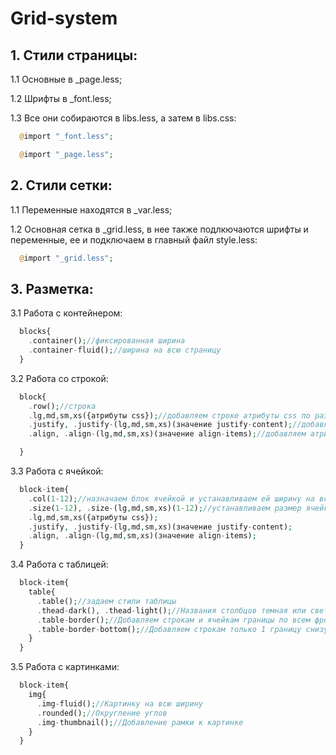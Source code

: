 # Grid-system
## 1. Стили страницы:
  1.1 Основные в _page.less;  

  1.2 Шрифты в _font.less;

  1.3 Все они собираются в libs.less, а затем в libs.css:

```php
  @import "_font.less";

  @import "_page.less";
```

## 2. Стили сетки:
  1.1 Переменные находятся в _var.less;

  1.2 Основная сетка в _grid.less, в нее также подлкючаются шрифты и переменные, ее и подключаем в главный файл style.less:

```php
  @import "_grid.less";
```

## 3. Разметка:
  3.1 Работа с контейнером:
```php
  blocks{
    .container();//фиксированная ширина
    .container-fluid();//ширина на всю страницу
  }
```
  3.2 Работа со строкой:
```php
  block{
    .row();//строка
    .lg,md,sm,xs({атрибуты css});//добавляем строке атрибуты css по размерам экрана 
    .justify, .justify-(lg,md,sm,xs)(значение justify-content);//добавляем атрибут align-items стандартно или адаптивно (flex-start по умолчанию)
    .align, .align-(lg,md,sm,xs)(значение align-items);//добавляем атрибут align-items (stretch по умолчанию)

  }
```
  3.3 Работа с ячейкой:
```php
  block-item{
    .col(1-12);//назначаем блок ячейкой и устанавливаем ей ширину на всех размерах (1 по умолчанию) 
    .size(1-12), .size-(lg,md,sm,xs)(1-12);//устанавливаем размер ячейки стандартно или адаптивно
    .lg,md,sm,xs({атрибуты css});
    .justify, .justify-(lg,md,sm,xs)(значение justify-content);
    .align, .align-(lg,md,sm,xs)(значение align-items);
  }
```
  3.4 Работа с таблицей:
```php
  block-item{
    table{
      .table();//задаем стили таблицы
      .thead-dark(), .thead-light();//Названия столбцов темная или светлая (по умолчанию светлая)      
      .table-border();//Добавляем строкам и ячейкам границы по всем фронтам
      .table-border-bottom();//Добавляем строкам только 1 границу снизу
    }
  }
```
3.5 Работа с картинками:
```php
  block-item{
    img{
      .img-fluid();//Картинку на всю ширину
      .rounded();//Округление углов
      .img-thumbnail();//Добавление рамки к картинке
    }
  }
```



